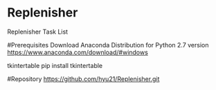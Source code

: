 # Replenisher
Replenisher Task List

#Prerequisites
Download Anaconda Distribution for Python 2.7 version 
https://www.anaconda.com/download/#windows 

tkintertable 
pip install tkintertable  

#Repository
https://github.com/hyu21/Replenisher.git

